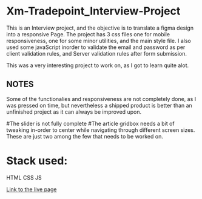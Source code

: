 # Xm-Tradepoint_Interview-Project
This is an Interview project, and the objective is to translate a figma design into a responsive Page.
The project has 3 css files one for mobile responsiveness, one for some minor utilities, and the main style file.
I also used some javaScript inorder to validate the email and password as per client validation rules, and Server validation rules after form submission.

This was a very interesting project to work on, as I got to learn quite alot.

## NOTES
Some of the functionalies and responsiveness are not completely done, as I was pressed on time, but nevertheless a shipped product is better than an unfinished project as it can always be improved upon.

#The slider is not fully complete
#The article gridbox needs a bit of tweaking in-order to center while navigating through different screen sizes.
These are just two among the few that needs to be worked on.

# Stack used: 
HTML
CSS
JS

[Link to the live page](https://mellow-travesseiro-5ef0c4.netlify.app/)
